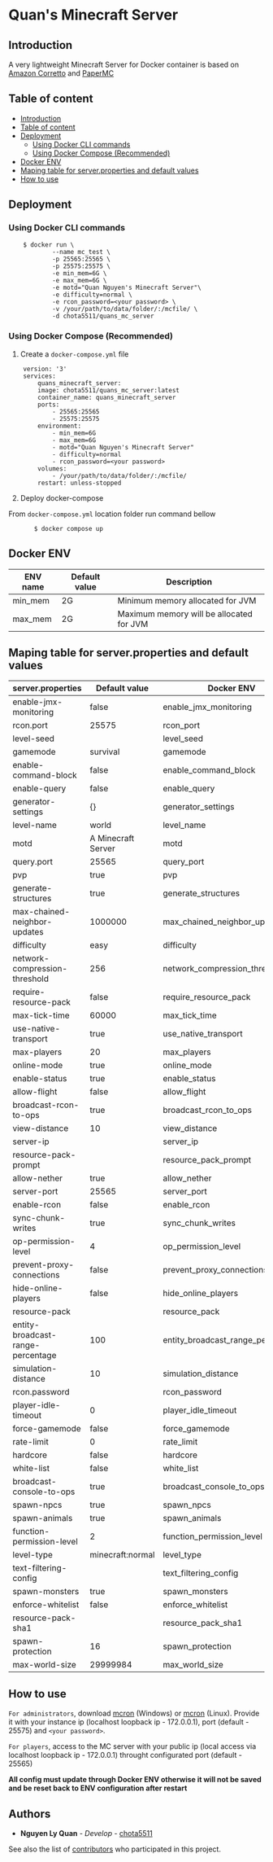 # Quan's Minecraft Server
## Introduction <a name=introduction></a>
A very lightweight Minecraft Server for Docker container is based on [Amazon Corretto](https://hub.docker.com/_/amazoncorretto) and [PaperMC](https://papermc.io)

## Table of content
  - [Introduction](#introduction)
  - [Table of content](#table-of-content)
  - [Deployment](#deployment)
    - [Using Docker CLI commands](#using-docker-cli-commands)
    - [Using Docker Compose (Recommended)](#using-docker-compose-recommended)
  - [Docker ENV](#docker-env)
  - [Maping table for server.properties and default values](#maping-table-for-serverproperties-and-default-values)
  - [How to use](#how-to-use)

## Deployment
### Using Docker CLI commands
```
    $ docker run \
            --name mc_test \
            -p 25565:25565 \
            -p 25575:25575 \
            -e min_mem=6G \
            -e max_mem=6G \
            -e motd="Quan Nguyen's Minecraft Server"\
            -e difficulty=normal \
            -e rcon_password=<your password> \
            -v /your/path/to/data/folder/:/mcfile/ \
            -d chota5511/quans_mc_server
```

### Using Docker Compose (Recommended)
1. Create a `docker-compose.yml` file
```
    version: '3'
    services:
        quans_minecraft_server:
        image: chota5511/quans_mc_server:latest
        container_name: quans_minecraft_server
        ports:
            - 25565:25565
            - 25575:25575
        environment:
            - min_mem=6G
            - max_mem=6G
            - motd="Quan Nguyen's Minecraft Server"
            - difficulty=normal
            - rcon_password=<your password>
        volumes:
            - /your/path/to/data/folder/:/mcfile/
        restart: unless-stopped
```
2. Deploy docker-compose

From `docker-compose.yml` location folder run command bellow
```
       $ docker compose up
```

## Docker ENV
| ENV name | Default value | Description                             |
| -------- | ------------- | --------------------------------------- |
| min_mem  | 2G            | Minimum memory allocated for JVM        |
| max_mem  | 2G            | Maximum memory will be allocated for JVM |

## Maping table for server.properties and default values
| server.properties                 | Default value      | Docker ENV                        |
| --------------------------------- | ------------------ | --------------------------------- |
| enable-jmx-monitoring             | false              | enable_jmx_monitoring             |
| rcon.port                         | 25575              | rcon_port                         |
| level-seed                        |                    | level_seed                        |
| gamemode                          | survival           | gamemode                          |
| enable-command-block              | false              | enable_command_block              |
| enable-query                      | false              | enable_query                      |
| generator-settings                | {}                 | generator_settings                |
| level-name                        | world              | level_name                        |
| motd                              | A Minecraft Server | motd                              |
| query.port                        | 25565              | query_port                        |
| pvp                               | true               | pvp                               |
| generate-structures               | true               | generate_structures               |
| max-chained-neighbor-updates      | 1000000            | max_chained_neighbor_updates      |
| difficulty                        | easy               | difficulty                        |
| network-compression-threshold     | 256                | network_compression_threshold     |
| require-resource-pack             | false              | require_resource_pack             |
| max-tick-time                     | 60000              | max_tick_time                     |
| use-native-transport              | true               | use_native_transport              |
| max-players                       | 20                 | max_players                       |
| online-mode                       | true               | online_mode                       |
| enable-status                     | true               | enable_status                     |
| allow-flight                      | false              | allow_flight                      |
| broadcast-rcon-to-ops             | true               | broadcast_rcon_to_ops             |
| view-distance                     | 10                 | view_distance                     |
| server-ip                         |                    | server_ip                         |
| resource-pack-prompt              |                    | resource_pack_prompt              |
| allow-nether                      | true               | allow_nether                      |
| server-port                       | 25565              | server_port                       |
| enable-rcon                       | false              | enable_rcon                       |
| sync-chunk-writes                 | true               | sync_chunk_writes                 |
| op-permission-level               | 4                  | op_permission_level               |
| prevent-proxy-connections         | false              | prevent_proxy_connections         |
| hide-online-players               | false              | hide_online_players               |
| resource-pack                     |                    | resource_pack                     |
| entity-broadcast-range-percentage | 100                | entity_broadcast_range_percentage |
| simulation-distance               | 10                 | simulation_distance               |
| rcon.password                     |                    | rcon_password                     |
| player-idle-timeout               | 0                  | player_idle_timeout               |
| force-gamemode                    | false              | force_gamemode                    |
| rate-limit                        | 0                  | rate_limit                        |
| hardcore                          | false              | hardcore                          |
| white-list                        | false              | white_list                        |
| broadcast-console-to-ops          | true               | broadcast_console_to_ops          |
| spawn-npcs                        | true               | spawn_npcs                        |
| spawn-animals                     | true               | spawn_animals                     |
| function-permission-level         | 2                  | function_permission_level         |
| level-type                        | minecraft\:normal  | level_type                        |
| text-filtering-config             |                    | text_filtering_config             |
| spawn-monsters                    | true               | spawn_monsters                    |
| enforce-whitelist                 | false              | enforce_whitelist                 |
| resource-pack-sha1                |                    | resource_pack_sha1                |
| spawn-protection                  | 16                 | spawn_protection                  |
| max-world-size                    | 29999984           | max_world_size                    |

## How to use
`For administrators`, download [mcron](https://sourceforge.net/projects/mcrcon/) (Windows) or [mcron](https://github.com/Tiiffi/mcrcon) (Linux). Provide it with your instance ip (localhost loopback ip - 172.0.0.1), port (default - 25575) and `<your password>`.

`For players`, access to the MC server with your public ip (local access via localhost loopback ip - 172.0.0.1) throught configurated port (default - 25565)

**All config must update through Docker ENV otherwise it will not be saved and be reset back to ENV configuration after restart**

## Authors
  - **Nguyen Ly Quan** - *Develop* - [chota5511](https://github.com/chota5511/)

  See also the list of [contributors](https://github.com/chota5511/quans_minecraft_server/graphs/contributors) who participated in this project.